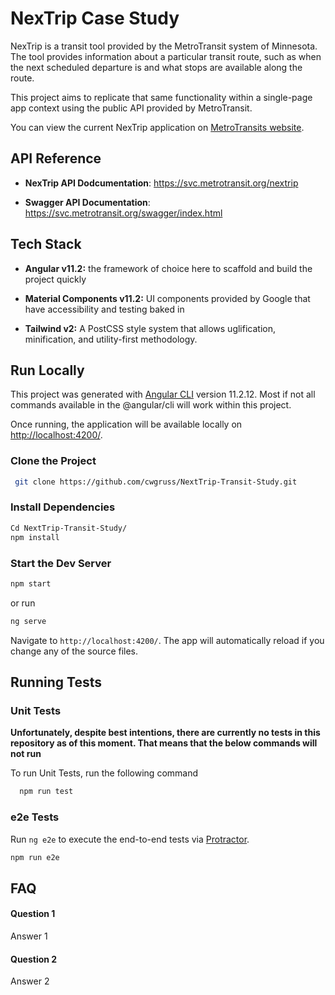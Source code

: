 # NexTrip Case Study

NexTrip is a transit tool provided by the MetroTransit system of Minnesota. The tool provides information about a particular transit route, such as when the next scheduled departure is and what stops are available along the route.

This project aims to replicate that same functionality within a single-page app context using the public API provided by MetroTransit.

You can view the current NexTrip application on [MetroTransits website](https://www.metrotransit.org/nextrip/).

## API Reference

- **NexTrip API Dodcumentation**: https://svc.metrotransit.org/nextrip

- **Swagger API Documentation**: https://svc.metrotransit.org/swagger/index.html

## Tech Stack

- **Angular v11.2:** the framework of choice here to scaffold and build the project quickly

- **Material Components v11.2:** UI components provided by Google that have accessibility and testing baked in

- **Tailwind v2:** A PostCSS style system that allows uglification, minification, and utility-first methodology.

## Run Locally

This project was generated with [Angular CLI](https://github.com/angular/angular-cli) version 11.2.12. Most if not all commands available in the @angular/cli will work within this project.

Once running, the application will be available locally on [http://localhost:4200/](http://localhost:4200/).

### Clone the Project

```bash
 git clone https://github.com/cwgruss/NextTrip-Transit-Study.git
```

### Install Dependencies

```bash
Cd NextTrip-Transit-Study/
npm install
```

### Start the Dev Server

```bash
npm start
```

or run

```bash
ng serve
```

Navigate to `http://localhost:4200/`. The app will automatically reload if you change any of the source files.

## Running Tests

### Unit Tests

**Unfortunately, despite best intentions, there are currently no tests in this repository as of this moment. That means that the below commands will not run**

To run Unit Tests, run the following command

```bash
  npm run test
```

### e2e Tests

Run `ng e2e` to execute the end-to-end tests via [Protractor](http://www.protractortest.org/).

```bash
npm run e2e
```

## FAQ

#### Question 1

Answer 1

#### Question 2

Answer 2
